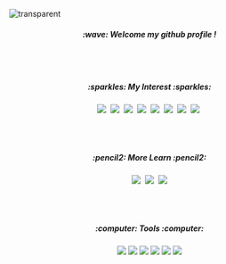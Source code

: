 ![transparent](https://capsule-render.vercel.app/api?type=transparent&fontColor=CFE2F3&text=Kim%20Minseo's%20Github%20&height=150&fontSize=60)
<h5 align = "center">:wave: Welcome my github profile !</h5>
<br><br>
<h5 align="center" >:sparkles: My Interest :sparkles: </h5>
<p align="center">
   <img src="https://img.shields.io/badge/Java-007396?style=flat-square&logo=Java&logoColor=white"/></a>&nbsp
   <img src="https://img.shields.io/badge/Python-3776AB?style=flat-square&logo=PythonlogoColor=white"/></a>&nbsp 
   <img src="https://img.shields.io/badge/mysql-4479A1?style=flat-squaree&logo=mysql&logoColor=white"></a>&nbsp 
   <img src="https://img.shields.io/badge/C-A8B9CC?style=flat-square&logo=C&logoColor=white"/></a>&nbsp 
  <img src="https://img.shields.io/badge/C++-00599C?style=flat-square&logo=C++&logoColor=white"/></a>&nbsp
  <img src="https://img.shields.io/badge/HTML5-E34F26?style=flat-square&logo=HTML5&logoColor=white"/></a>&nbsp
  <img src="https://img.shields.io/badge/CSS3-1572B6?style=flat-square&logo=CSS&logoColor=white"/></a>&nbsp
  <img src="https://img.shields.io/badge/javascript-F7DF1E?style=flat-square&logo=javascript&logoColor=black"/></a>&nbsp
</p>
<br><br>
<h5 align="center" >:pencil2: More Learn :pencil2: </h5>
<p align="center">
   <img src="https://img.shields.io/badge/PHP -777BB4?style=flat-square&logo=PHP&logoColor=white"></a>&nbsp 
   <img src="https://img.shields.io/badge/SpringBoot-6DB33F?style=flat-square&logo=springboot&logoColor=white"></a>&nbsp 
   <img src="https://img.shields.io/badge/Node.js-339933?style=flat-square&&logo=Node.js&logoColor=white">
</p>
<br><br>
<h5 align="center"> :computer: Tools :computer: </h5>
<p align="center">
    <img src="https://img.shields.io/badge/IntelliJ-000000?style=flat-square&logo=IntelliJ IDEA&logoColor=white"> 
    <img src="https://img.shields.io/badge/Eclipse-2C2255?style=flat-squaree&logo=Eclipse&logoColor=white"> 
    <img src="https://img.shields.io/badge/Visual Studio Code-007ACC?style=flat-square&logo=VScode&logoColor=white">
    <img src="https://img.shields.io/badge/Visual Studio-5C2D91?style=flat-square&logo=Visual Studio&logoColor=white">
    <img src="https://img.shields.io/badge/Bootstrap-7952B3?style=flat-square&logo=Bootstrap&logoColor=white">
    <img src="https://img.shields.io/badge/Github-000000?style=flat-square&logo=github&logoColor=white">
</p>


